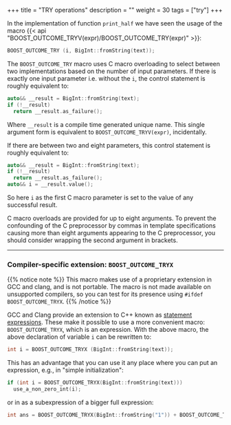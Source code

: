 +++
title = "TRY operations"
description = ""
weight = 30
tags = ["try"]
+++

In the implementation of function `print_half` we have seen the usage of the macro {{< api "BOOST_OUTCOME_TRYV(expr)/BOOST_OUTCOME_TRY(expr)" >}}:

```c++
BOOST_OUTCOME_TRY (i, BigInt::fromString(text));
```

The `BOOST_OUTCOME_TRY` macro uses C macro overloading to select between two implementations based on the number of
input parameters. If there is exactly one input parameter i.e. without the `i`, the control statement is
roughly equivalent to:

```c++
auto&& __result = BigInt::fromString(text);
if (!__result)
  return __result.as_failure();
```

Where `__result` is a compile time generated unique name. This single argument form is equivalent to
`BOOST_OUTCOME_TRYV(expr)`, incidentally.

If there are between two and eight parameters, this control statement is roughly equivalent to:

```c++
auto&& __result = BigInt::fromString(text);
if (!__result)
  return __result.as_failure();
auto&& i = __result.value();
```

So here `i` as the first C macro parameter is set to the value of any successful result. 

C macro overloads are provided for up to eight arguments. To prevent the
confounding of the C preprocessor by commas in template specifications causing more than
eight arguments appearing to the C preprocessor, you should consider wrapping the
second argument in brackets.

<hr>

### Compiler-specific extension: `BOOST_OUTCOME_TRYX`

{{% notice note %}}
This macro makes use of a proprietary extension in GCC and clang, and is not
portable. The macro is not made available on unsupported compilers,
so you can test for its presence using `#ifdef BOOST_OUTCOME_TRYX`.
{{% /notice %}}

GCC and Clang provide an extension to C++ known as
[statement expressions](https://gcc.gnu.org/onlinedocs/gcc/Statement-Exprs.html "GCC docs on statement expressions").
These make it possible to use a more convenient macro: `BOOST_OUTCOME_TRYX`, which is an expression. With the above macro, the above declaration of variable `i` can be rewritten to:

```c++
int i = BOOST_OUTCOME_TRYX (BigInt::fromString(text));
```

This has an advantage that you can use it any place where you can put an expression, e.g., in "simple initialization":

```c++
if (int i = BOOST_OUTCOME_TRYX(BigInt::fromString(text)))
  use_a_non_zero_int(i);
```

or in as a subexpression of a bigger full expression:

```c++
int ans = BOOST_OUTCOME_TRYX(BigInt::fromString("1")) + BOOST_OUTCOME_TRYX(BigInt::fromString("2"));
```
